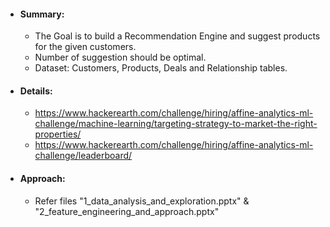- #### Summary:
  - The Goal is to build a Recommendation Engine and suggest products for the given customers. 
  - Number of suggestion should be optimal.
  - Dataset: Customers, Products, Deals and Relationship tables.

- #### Details: 
   - https://www.hackerearth.com/challenge/hiring/affine-analytics-ml-challenge/machine-learning/targeting-strategy-to-market-the-right-properties/
   - https://www.hackerearth.com/challenge/hiring/affine-analytics-ml-challenge/leaderboard/

- #### Approach:
	- Refer files "1_data_analysis_and_exploration.pptx" &  "2_feature_engineering_and_approach.pptx"
